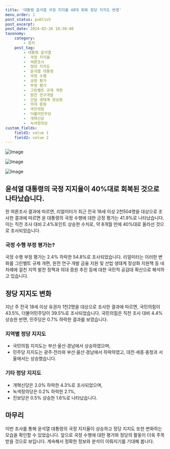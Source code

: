 ```yaml
---
title: '대통령 윤석열 국정 지지율 40대 회복 정당 지지도 변경'
menu_order: 1
post_status: publish
post_excerpt: 
post_date: 2024-02-26 18:30:40
taxonomy:
    category:
        - 정치
    post_tag:
        - 대통령 윤석열
        -  국정 지지율
        -  여론조사
        -  정당 지지도
        -  윤석열 대통령
        -  국정 수행
        -  긍정 평가
        -  부정 평가
        -  그린벨트 규제 개편
        -  원전 연구개발
        -  산업 생태계 정상화
        -  의대 증원
        -  국민의힘
        -  더불어민주당
        -  개혁신당
        -  녹색정의당
custom_fields:
    field1: value 1
    field2: value 2
---
```


![Image](https://imgnews.pstatic.net/image/001/2024/02/26/PYH2024022505880001300_P4_20240226080122851.jpg?type=w647)

![Image](https://imgnews.pstatic.net/image/001/2024/02/26/AKR20240225032300001_01_i_P4_20240226080122854.jpg?type=w647)

![Image](https://imgnews.pstatic.net/image/001/2024/02/26/AKR20240225032300001_02_i_P4_20240226080122857.jpg?type=w647)

## 윤석열 대통령의 국정 지지율이 40%대로 회복된 것으로 나타났습니다.
한 여론조사 결과에 따르면, 리얼미터가 최근 전국 18세 이상 2천504명을 대상으로 조사한 결과에 따르면 윤 대통령의 국정 수행에 대한 긍정 평가는 41.9%로 나타났습니다. 이는 직전 조사 대비 2.4%포인트 상승한 수치로, 약 8개월 만에 40%대로 올라선 것으로 조사되었습니다.
### 국정 수행 부정 평가는?
국정 수행 부정 평가는 2.4% 하락한 54.8%로 조사되었습니다. 리얼미터는 이러한 변화를 그린벨트 규제 개편, 원전 연구·개발 금융 지원 및 산업 생태계 정상화 지원책 등 네 차례에 걸친 지역 발전 정책과 의대 증원 추진 등에 대한 국민적 공감대 확산으로 해석하고 있습니다.
## 정당 지지도 변화
지난 주 전국 18세 이상 유권자 1천2명을 대상으로 조사한 결과에 따르면, 국민의힘이 43.5%, 더불어민주당이 39.5%로 조사되었습니다. 국민의힘은 직전 조사 대비 4.4% 상승한 반면, 민주당은 0.7% 하락한 결과를 보였습니다.
### 지역별 정당 지지도
- 국민의힘 지지도는 부산·울산·경남에서 상승하였으며,
- 민주당 지지도는 광주·전라와 부산·울산·경남에서 하락하였고, 대전·세종·충청과 서울에서는 상승했습니다.
### 기타 정당 지지도
- 개혁신당은 2.0% 하락한 4.3%로 조사되었으며,
- 녹색정의당은 0.2% 하락한 2.1%,
- 진보당은 0.5% 상승한 1.6%로 나타났습니다.
## 마무리
이번 조사를 통해 윤석열 대통령의 국정 지지율이 상승하고 정당 지지도 또한 변화하는 모습을 확인할 수 있었습니다. 앞으로 국정 수행에 대한 평가와 정당의 활동이 더욱 주목받을 것으로 보입니다. 계속해서 정확한 정보와 분석이 이뤄지기를 기대해 봅니다.
